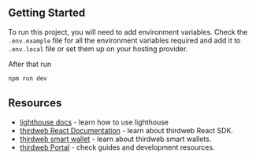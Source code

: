 ## Getting Started

To run this project, you will need to add environment variables. Check the `.env.example` file for all the environment variables required and add it to `.env.local` file or set them up on your hosting provider.

After that run

```bash
npm run dev
```

## Resources

- [lighthouse docs](https://docs.lighthouse.storage/lighthouse-1/) - learn how to use lighthouse
- [thirdweb React Documentation](https://docs.thirdweb.com/react) - learn about thirdweb React SDK.
- [thirdweb smart wallet](https://portal.thirdweb.com/wallet/smart-wallet) - learn about thirdweb smart wallets.
- [thirdweb Portal](https://docs.thirdweb.com) - check guides and development resources.
